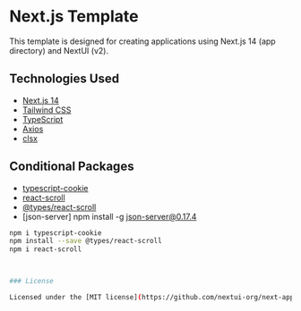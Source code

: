 # Next.js Template

This template is designed for creating applications using Next.js 14 (app directory) and NextUI (v2).

## Technologies Used

- [Next.js 14](https://nextjs.org/docs/getting-started)
- [Tailwind CSS](https://tailwindcss.com/)
- [TypeScript](https://www.typescriptlang.org/)
- [Axios](https://axios-http.com/)
- [clsx](https://github.com/lukeed/clsx)

## Conditional Packages

- [typescript-cookie](https://www.npmjs.com/package/typescript-cookie)
- [react-scroll](https://www.npmjs.com/package/react-scroll)
- [@types/react-scroll](https://www.npmjs.com/package/@types/react-scroll)
- [json-server] npm install -g json-server@0.17.4

```bash
npm i typescript-cookie
npm install --save @types/react-scroll
npm i react-scroll



### License

Licensed under the [MIT license](https://github.com/nextui-org/next-app-template/blob/main/LICENSE).
